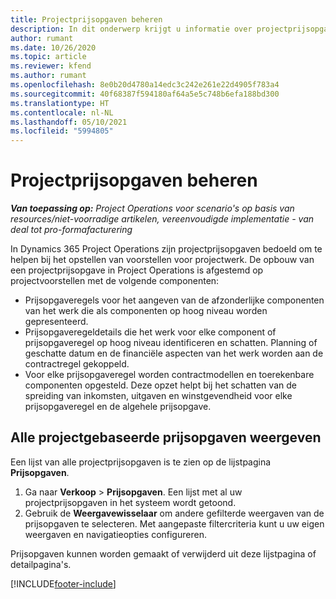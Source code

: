 ```yaml
---
title: Projectprijsopgaven beheren
description: In dit onderwerp krijgt u informatie over projectprijsopgaven.
author: rumant
ms.date: 10/26/2020
ms.topic: article
ms.reviewer: kfend
ms.author: rumant
ms.openlocfilehash: 8e0b20d4780a14edc3c242e261e22d4905f783a4
ms.sourcegitcommit: 40f68387f594180af64a5e5c748b6efa188bd300
ms.translationtype: HT
ms.contentlocale: nl-NL
ms.lasthandoff: 05/10/2021
ms.locfileid: "5994805"
---
```

# <a name="manage-project-quotes"></a>Projectprijsopgaven beheren

_**Van toepassing op:** Project Operations voor scenario's op basis van resources/niet-voorradige artikelen, vereenvoudigde implementatie - van deal tot pro-formafacturering_

In Dynamics 365 Project Operations zijn projectprijsopgaven bedoeld om te helpen bij het opstellen van voorstellen voor projectwerk. De opbouw van een projectprijsopgave in Project Operations is afgestemd op projectvoorstellen met de volgende componenten:

  - Prijsopgaveregels voor het aangeven van de afzonderlijke componenten van het werk die als componenten op hoog niveau worden gepresenteerd.
  - Prijsopgaveregeldetails die het werk voor elke component of prijsopgaveregel op hoog niveau identificeren en schatten. Planning of geschatte datum en de financiële aspecten van het werk worden aan de contractregel gekoppeld.
  - Voor elke prijsopgaveregel worden contractmodellen en toerekenbare componenten opgesteld. Deze opzet helpt bij het schatten van de spreiding van inkomsten, uitgaven en winstgevendheid voor elke prijsopgaveregel en de algehele prijsopgave.

## <a name="view-all-project-based-quotes"></a>Alle projectgebaseerde prijsopgaven weergeven

Een lijst van alle projectprijsopgaven is te zien op de lijstpagina **Prijsopgaven**. 

1. Ga naar **Verkoop** > **Prijsopgaven**. Een lijst met al uw projectprijsopgaven in het systeem wordt getoond. 
2. Gebruik de **Weergavewisselaar** om andere gefilterde weergaven van de prijsopgaven te selecteren. Met aangepaste filtercriteria kunt u uw eigen weergaven en navigatieopties configureren.

Prijsopgaven kunnen worden gemaakt of verwijderd uit deze lijstpagina of detailpagina's.


[!INCLUDE[footer-include](../../includes/footer-banner.md)]